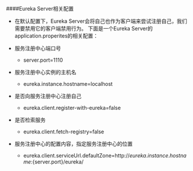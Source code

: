 ####Eureka Server相关配置
*   在默认配置下，Eureka Server会将自己也作为客户端来尝试注册自己，我们需要禁用它的客户端禁用行为。
    下面是一个Eureka Server的application.properites的相关配置：

*   服务注册中心端口号
    *   server.port=1110

*   服务注册中心实例的主机名
    *   eureka.instance.hostname=localhost

*   是否向服务注册中心注册自己
    *   eureka.client.register-with-eureka=false

*   是否检索服务
    *   eureka.client.fetch-registry=false

*   服务注册中心的配置内容，指定服务注册中心的位置
    *   eureka.client.serviceUrl.defaultZone=http://${eureka.instance.hostname}:${server.port}/eureka/